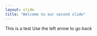 ```yaml
---
layout: slide
title: "Welcome to our second slide"
---
```

This is a test 
Use the left arrow to go back
